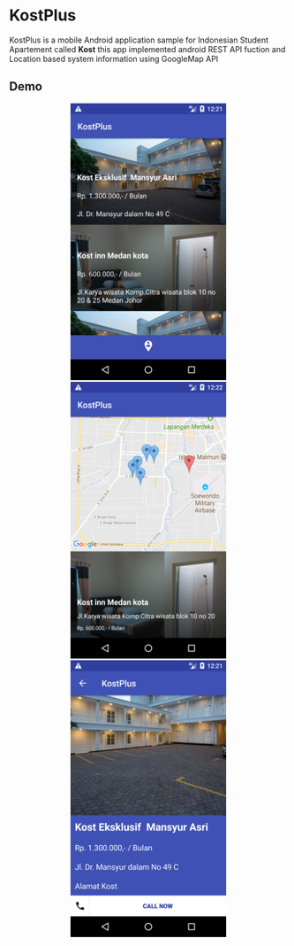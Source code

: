 # KostPlus
KostPlus is a mobile Android application sample for Indonesian Student Apartement called **Kost** this app implemented android REST API fuction and Location based system information using GoogleMap API


## Demo

<p align="center">
  <img src="Screenshot_1514006502.png" height="500" alt="" />
  <img src="Screenshot_1514006520.png" height="500" alt="" />
  <img src="Screenshot_1514006512.png" height="500" alt="" />
</p>
